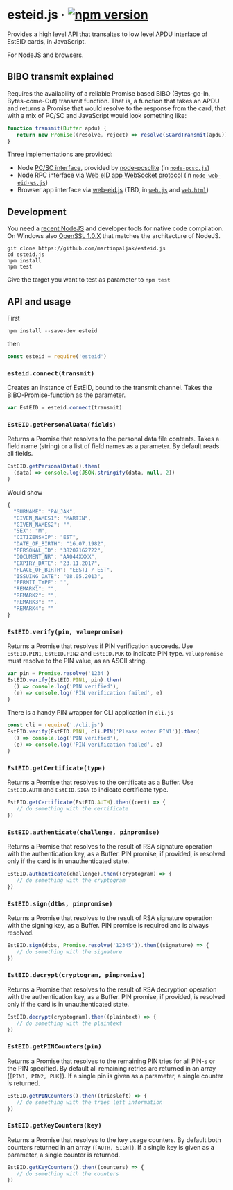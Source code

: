 # esteid.js &middot; [![npm version](https://badge.fury.io/js/esteid.svg)](https://badge.fury.io/js/esteid)
Provides a high level API that transaltes to low level APDU interface of EstEID cards, in JavaScript.

For NodeJS and browsers.

## BIBO transmit explained
Requires the availability of a reliable Promise based BIBO (Bytes-go-In, Bytes-come-Out) transmit function. That is, a function that takes an APDU and returns a Promise that would resolve to the response from the card, that with a mix of PC/SC and JavaScript would look something like:

```javascript
function transmit(Buffer apdu) {
   return new Promise((resolve, reject) => resolve(SCardTransmit(apdu)))
}
```
Three implementations are provided:

 - Node [PC/SC interface](https://msdn.microsoft.com/en-us/library/windows/desktop/aa379804(v=vs.85).aspx), provided by [node-pcsclite](https://github.com/santigimeno/node-pcsclite) (in [`node-pcsc.js`](./node-pcsc.js))
 - Node RPC interface via [Web eID app WebSocket protocol](https://github.com/web-eid/web-eid/wiki/MessagingAPI) (in [`node-web-eid-ws.js`](./node-web-eid-ws.js))
 - Browser app interface via [web-eid.js](https://github.com/web-eid/web-eid.js) (TBD, in [`web.js`](./web.js) and [`web.html`](./web.html))

## Development
You need a [recent NodeJS](https://nodejs.org/en/download/current/) and developer tools for native code compilation. On Windows also [OpenSSL 1.0.X](https://slproweb.com/products/Win32OpenSSL.html) that matches the architecture of NodeJS.

```shell
git clone https://github.com/martinpaljak/esteid.js
cd esteid.js
npm install
npm test
```
Give the target you want to test as parameter to `npm test`

## API and usage
First
```shell
npm install --save-dev esteid
```
then

```javascript
const esteid = require('esteid')
```

### `esteid.connect(transmit)`
Creates an instance of EstEID, bound to the transmit channel. Takes the BIBO-Promise-function as the parameter.

```javascript
var EstEID = esteid.connect(transmit)
```

### `EstEID.getPersonalData(fields)`
Returns a Promise that resolves to the personal data file contents. Takes a field name (string) or a list of field names as a parameter. By default reads all fields.

```javascript
EstEID.getPersonalData().then(
  (data) => console.log(JSON.stringify(data, null, 2))
)
```
Would show
```javascript
{
  "SURNAME": "PALJAK",
  "GIVEN_NAMES1": "MARTIN",
  "GIVEN_NAMES2": "",
  "SEX": "M",
  "CITIZENSHIP": "EST",
  "DATE_OF_BIRTH": "16.07.1982",
  "PERSONAL_ID": "38207162722",
  "DOCUMENT_NR": "AA044XXXX",
  "EXPIRY_DATE": "23.11.2017",
  "PLACE_OF_BIRTH": "EESTI / EST",
  "ISSUING_DATE": "08.05.2013",
  "PERMIT_TYPE": "",
  "REMARK1": "",
  "REMARK2": "",
  "REMARK3": "",
  "REMARK4": ""
}
```

### `EstEID.verify(pin, valuepromise)`
Returns a Promise that resolves if PIN verification succeeds. Use `EstEID.PIN1`, `EstEID.PIN2` and `EstEID.PUK` to indicate PIN type. `valuepromise` must resolve to the PIN value, as an ASCII string.

```javascript
var pin = Promise.resolve('1234')
EstEID.verify(EstEID.PIN1, pin).then(
  () => console.log('PIN verified'),
  (e) => console.log('PIN verification failed', e)
)
```

There is a handy PIN wrapper for CLI application in `cli.js`

```javascript
const cli = require('./cli.js')
EstEID.verify(EstEID.PIN1, cli.PIN('Please enter PIN1')).then(
  () => console.log('PIN verified'),
  (e) => console.log('PIN verification failed', e)
)
```

### `EstEID.getCertificate(type)`
Returns a Promise that resolves to the certificate as a Buffer. Use `EstEID.AUTH` and `EstEID.SIGN` to indicate certificate type.

```javascript
EstEID.getCertificate(EstEID.AUTH).then((cert) => {
   // do something with the certificate
})
```

### `EstEID.authenticate(challenge, pinpromise)`
Returns a Promise that resolves to the result of RSA signature operation with the authentication key, as a Buffer.
PIN promise, if provided, is resolved only if the card is in unauthenticated state.

```javascript
EstEID.authenticate(challenge).then((cryptogram) => {
   // do something with the cryptogram
})
```

### `EstEID.sign(dtbs, pinpromise)`
Returns a Promise that resolves to the result of RSA signature operation with the signing key, as a Buffer.
PIN promise is required and is always resolved.

```javascript
EstEID.sign(dtbs, Promise.resolve('12345')).then((signature) => {
   // do something with the signature
})
```

### `EstEID.decrypt(cryptogram, pinpromise)`
Returns a Promise that resolves to the result of RSA decryption operation with the authentication key, as a Buffer.
PIN promise, if provided, is resolved only if the card is in unauthenticated state.

```javascript
EstEID.decrypt(cryptogram).then((plaintext) => {
   // do something with the plaintext
})
```

### `EstEID.getPINCounters(pin)`
Returns a Promise that resolves to the remaining PIN tries for all PIN-s or the PIN specified. By default all remaining retries are returned in an array (`[PIN1, PIN2, PUK]`). If a single pin is given as a parameter, a single counter is returned.

```javascript
EstEID.getPINCounters().then((triesleft) => {
   // do something with the tries left information
})
```

### `EstEID.getKeyCounters(key)`
Returns a Promise that resolves to the key usage counters. By default both counters returned in an array (`[AUTH, SIGN]`). If a single key is given as a parameter, a single counter is returned.

```javascript
EstEID.getKeyCounters().then((counters) => {
   // do something with the counters
})
```

